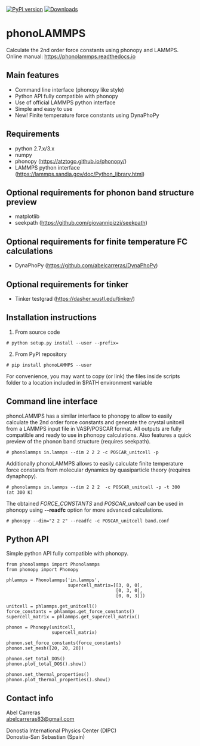 [![PyPI version](https://badge.fury.io/py/phonoLAMMPS.svg)](https://badge.fury.io/py/phonoLAMMPS)
[![Downloads](http://pepy.tech/badge/phonolammps)](http://pepy.tech/project/phonolammps)

phonoLAMMPS
===========
Calculate the 2nd order force constants using phonopy and LAMMPS.  
Online manual: https://phonolammps.readthedocs.io

Main features
-------------
- Command line interface (phonopy like style)
- Python API fully compatible with phonopy
- Use of official LAMMPS python interface
- Simple and easy to use
- New! Finite temperature force constants using DynaPhoPy

Requirements
------------
- python 2.7.x/3.x
- numpy
- phonopy (https://atztogo.github.io/phonopy/)
- LAMMPS python interface (https://lammps.sandia.gov/doc/Python_library.html)

Optional requirements for phonon band structure preview
-------------------------------------------------------
- matplotlib
- seekpath (https://github.com/giovannipizzi/seekpath)

Optional requirements for finite temperature FC calculations
------------------------------------------------------------
- DynaPhoPy (https://github.com/abelcarreras/DynaPhoPy)

Optional requirements for tinker
------------------------------------------------------------
- Tinker testgrad (https://dasher.wustl.edu/tinker/)


Installation instructions
--------------------------

1) From source code
```
# python setup.py install --user --prefix=
```

2) From PyPI repository

```
# pip install phonoLAMMPS --user
```

For convenience, you may want to copy (or link) the files inside scripts
folder to a location included in $PATH environment variable

Command line interface
----------------------
phonoLAMMPS has a similar interface to phonopy to allow to easily
calculate the 2nd order force constants and generate the crystal unitcell
from a LAMMPS input file in VASP/POSCAR format. All outputs
are fully compatible and ready to use in phonopy calculations.
Also features a quick preview of the phonon
band structure (requires seekpath). 

```
# phonolammps in.lammps --dim 2 2 2 -c POSCAR_unitcell -p
```
Additionally phonoLAMMPS allows to easily calculate finite temperature force constants 
from molecular dynamics by quasiparticle theory (requires dynaphopy).
```
# phonolammps in.lammps --dim 2 2 2  -c POSCAR_unitcell -p -t 300       (at 300 K)
```
The obtained *FORCE_CONSTANTS* and *POSCAR_unitcell* can be used in phonopy using 
**--readfc** option for more advanced calculations.
 ```
# phonopy --dim="2 2 2" --readfc -c POSCAR_unitcell band.conf
```

Python API 
----------
Simple python API fully compatible with phonopy.

```
from phonolammps import Phonolammps
from phonopy import Phonopy

phlammps = Phonolammps('in.lammps',
                       supercell_matrix=[[3, 0, 0],
                                         [0, 3, 0],
                                         [0, 0, 3]])

unitcell = phlammps.get_unitcell()
force_constants = phlammps.get_force_constants()
supercell_matrix = phlammps.get_supercell_matrix()

phonon = Phonopy(unitcell,
                 supercell_matrix)

phonon.set_force_constants(force_constants)
phonon.set_mesh([20, 20, 20])

phonon.set_total_DOS()
phonon.plot_total_DOS().show()

phonon.set_thermal_properties()
phonon.plot_thermal_properties().show()
```

Contact info
---------------------------------------------------------
Abel Carreras
<br>abelcarreras83@gmail.com

Donostia International Physics Center (DIPC)
<br>Donostia-San Sebastian (Spain)